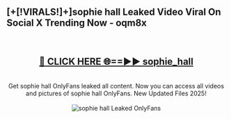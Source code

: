 <h2>[+[!VIRALS!]+]sophie hall Leaked Video Viral On Social X Trending Now - oqm8x</h2>
<br>
<div align="center">
<h2><a href="https://libra.edu.pl?sophie_hall" rel="nofollow">🔴 CLICK HERE 🌐==►► sophie_hall</a></h2>
<br>
Get sophie hall OnlyFans leaked all content. Now you can access all videos and pictures of sophie hall OnlyFans. New Updated Files 2025!
<br>
<br>
<a href="https://libra.edu.pl?sophie_hall" rel="nofollow" data-target="animated-image.originalLink"><img src="https://i.ibb.co.com/WyWwxjT/player-gif2.gif" alt="sophie hall Leaked OnlyFans" style="max-width: 100%; display: inline-block;" data-target="animated-image.originalImage"></a>
</div>
<br>
